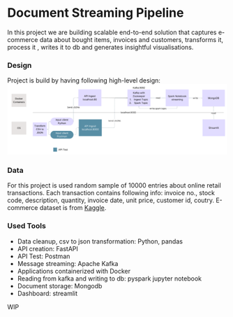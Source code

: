 # Document Streaming Pipeline

In this project we are building scalable end-to-end solution that captures e-commerce data  about bought items, invoices and customers, transforms it, process it , writes it to db and generates insightful visualisations. 

### Design 

Project is build by having following high-level design: 
![alt image](image.png)


### Data 

For this project is used random sample of 10000 entries about online retail transactions. Each transaction contains following info: invoice no., stock code, description, quantity, invoice date, unit price, customer id, coutry. E-commerce dataset is from [Kaggle](https://www.kaggle.com/datasets/carrie1/ecommerce-data). 

### Used Tools 

* Data cleanup, csv to json transformation: Python, pandas
* API creation: FastAPI
* API Test: Postman 
* Message streaming: Apache Kafka 
* Applications containerized with Docker
* Reading from kafka and writing to db: pyspark jupyter notebook
* Document storage: Mongodb 
* Dashboard: streamlit 





WIP 